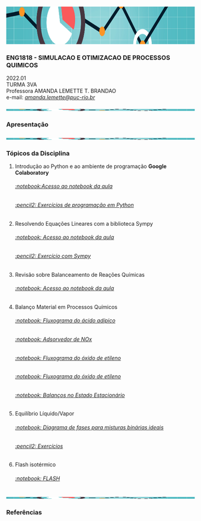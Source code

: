 
<p align="center">
<img src="https://github.com/amandalemette/ENG1818/blob/5a2a8ae2c6d70dfdadac589ef29561218447d37b/Imagens/im.png?raw=true" width=3000 height=100 />
</p>

### ENG1818 - SIMULACAO E OTIMIZACAO DE PROCESSOS QUIMICOS 
2022.01<br/>
TURMA 3VA<br/>
Professora AMANDA LEMETTE T. BRANDAO<br/>
e-mail: *amanda.lemette@puc-rio.br*

<p align="center">
<img src="https://github.com/amandalemette/ENG1818/blob/5a2a8ae2c6d70dfdadac589ef29561218447d37b/Imagens/im.png?raw=true" width=3000 height=5 />
</p>

### Apresentação


<p align="center">
<img src="https://github.com/amandalemette/ENG1818/blob/5a2a8ae2c6d70dfdadac589ef29561218447d37b/Imagens/im.png?raw=true" width=3000 height=5 />
</p>

### Tópicos da Disciplina

1. Introdução ao Python e ao ambiente de programação **Google Colaboratory** 

    <h6 id="aula1.1"><a href="https://bit.ly/3tGZpY7">:notebook:Acesso ao notebook da aula  </a></h6>

    <h6 id="aula1.2"><a href="https://github.com/amandalemette/ENG1818/blob/2fd10a47da971f6c7748eb5500992dece88f39a0/Turma_2022.01/Exercicios_Python.ipynb">:pencil2: Exercícios de programação em Python  </a></h6>

2. Resolvendo Equações Lineares com a biblioteca Sympy

    <h6 id="aula2.1"><a href="https://github.com/amandalemette/ENG1818/blob/77b0c00dd6f4e4b825221bc26d90030e5ee665ed/Turma_2022.01/ResolvendoEqLinearescomSympy.ipynb">:notebook: Acesso ao notebook da aula</a></h6>
    
    <h6 id="aula2.2"><a href="https://github.com/amandalemette/ENG1818/blob/0a1de8469f9ffbb3af91f16762b21cf899d6a8e9/Turma_2022.01/ListaSympy.ipynb">:pencil2: Exercício com Sympy</a></h6>

3. Revisão sobre Balanceamento de Reações Químicas
    <h6 id="aula3.1"><a href="https://github.com/amandalemette/ENG1818/blob/061ee471c2e5b0cddb895502151207e506a7d050/Turma_2022.01/BalanceandoReacoes.ipynb">:notebook: Acesso ao notebook da aula</a></h6>

4. Balanço Material em Processos Químicos

    <h6 id="aula4.1"><a href="https://github.com/amandalemette/ENG1818/blob/c3d81e82b61e6935c430c3d0b6086b2c095f59d1/Turma_2022.01/AcAdipico.ipynb">:notebook: Fluxograma do ácido adípico</a></h6>
    
    <h6 id="aula4.2"><a href="https://github.com/amandalemette/ENG1818/blob/acd61e6077b84bdc4d596e5e73630871a66754a9/Turma_2022.01/AdsorvedorNOx.ipynb">:notebook: Adsorvedor de NOx</a></h6>
    
    <h6 id="aula4.3"><a href="https://github.com/amandalemette/ENG1818/blob/681adb3ba2bccb0714968f8feea1e2b1e24fa732/Turma_2022.01/FluxogOxidoEtileno.ipynb">:notebook: Fluxograma do óxido de etileno</a></h6>
    
    <h6 id="aula4.3"><a href="https://github.com/amandalemette/ENG1818/blob/681adb3ba2bccb0714968f8feea1e2b1e24fa732/Turma_2022.01/FluxogOxidoEtileno.ipynb">:notebook: Fluxograma do óxido de etileno</a></h6>
    
    <h6 id="aula4.4"><a href="https://github.com/amandalemette/ENG1818/blob/a2901516dfb54aa973c34bf934bf0537876f300e/Turma_2022.01/Equacoes_Balanco_Fundamentais.ipynb">:notebook: Balanços no Estado Estacionário </a></h6>
    
5. Equilíbrio Líquido/Vapor

    <h6 id="aula5.1"><a href="https://github.com/amandalemette/ENG1818/blob/49915ed27fe4af0d35cc467cbccec8e64b19d0a7/Turma_2022.01/DiagramaFases.ipynb">:notebook: Diagrama de fases para misturas binárias ideais </a></h6>
    
    <h6 id="aula5.2"><a href="https://github.com/amandalemette/ENG1818/blob/33350af6930d674765bfe38e4583d505fb3ecea2/Turma_2022.01/Lista_DiagramaFases.ipynb">:pencil2:  Exercícios </a></h6>

6. Flash isotérmico

    <h6 id="aula6.1"><a href="https://github.com/amandalemette/ENG1818/blob/e4b590863e73d21992210f57c37f2e683f7b69d0/Turma_2022.01/PB_PORV_Flash.ipynb">:notebook: FLASH </a></h6>

<p align="center">
<img src="https://github.com/amandalemette/ENG1818/blob/5a2a8ae2c6d70dfdadac589ef29561218447d37b/Imagens/im.png?raw=true" width=3000 height=5 />
</p>


### Referências

